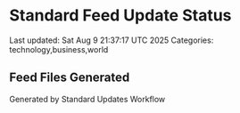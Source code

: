 # Standard Feed Update Status
Last updated: Sat Aug  9 21:37:17 UTC 2025
Categories: technology,business,world

## Feed Files Generated

Generated by Standard Updates Workflow
